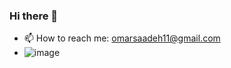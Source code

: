 ### Hi there 👋
- 📫 How to reach me: omarsaadeh11@gmail.com
- ![image](https://user-images.githubusercontent.com/49005530/212726042-f14f874e-69d8-4077-823b-926e0bfbf810.png)

